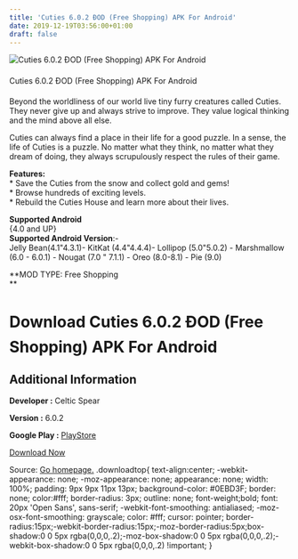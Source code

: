 ```yaml
---
title: 'Cuties 6.0.2 ÐOD (Free Shopping) APK For Android'
date: 2019-12-19T03:56:00+01:00
draft: false
---
```


![Cuties 6.0.2 ÐOD (Free Shopping) APK For Android](https://i2.wp.com/apkhome.net/wp-content/uploads/2019/11/Cuties-6.0.2-ÐOD-Free-Shopping.png "Cuties 6.0.2 ÐOD (Free Shopping) APK For Android")

  

Cuties 6.0.2 ÐOD (Free Shopping) APK For Android

Beyond the worldliness of our world live tiny furry creatures called Cuties. They never give up and always strive to improve. They value logical thinking and the mind above all else.

Cuties can always find a place in their life for a good puzzle. In a sense, the life of Cuties is a puzzle. No matter what they think, no matter what they dream of doing, they always scrupulously respect the rules of their game.

**Features:**  
\* Save the Cuties from the snow and collect gold and gems!  
\* Browse hundreds of exciting levels.  
\* Rebuild the Cuties House and learn more about their lives.

**Supported Android**  
{4.0 and UP}  
**Supported Android Version**:-  
Jelly Bean(4.1"4.3.1)- KitKat (4.4"4.4.4)- Lollipop (5.0"5.0.2) - Marshmallow (6.0 - 6.0.1) - Nougat (7.0 " 7.1.1) - Oreo (8.0-8.1) - Pie (9.0)

**MOD TYPE: Free Shopping  
**

Download Cuties 6.0.2 ÐOD (Free Shopping) APK For Android
==========================================================

Additional Information
----------------------

**Developer :** Celtic Spear

**Version :** 6.0.2

**Google Play :** [PlayStore](https://play.google.com/store/apps/details?id=com.celticspear.blackies)

  

[Download Now](https://store4app.co/post/cuties-6-0-2-od-free-shopping-apk-for-android_1574451753)

  
Source: [Go homepage.](https://store4app.co/post/cuties-6-0-2-od-free-shopping-apk-for-android_1574451753) .downloadtop{ text-align:center; -webkit-appearance: none; -moz-appearance: none; appearance: none; width: 100%; padding: 9px 9px 11px 13px; background-color: #0EBD3F; border: none; color:#fff; border-radius: 3px; outline: none; font-weight;bold; font: 20px 'Open Sans', sans-serif; -webkit-font-smoothing: antialiased; -moz-osx-font-smoothing: grayscale; color: #fff; cursor: pointer; border-radius:15px;-webkit-border-radius:15px;-moz-border-radius:5px;box-shadow:0 0 5px rgba(0,0,0,.2);-moz-box-shadow:0 0 5px rgba(0,0,0,.2);-webkit-box-shadow:0 0 5px rgba(0,0,0,.2) !important; }